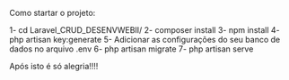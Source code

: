 Como startar o projeto:

1- cd Laravel_CRUD_DESENVWEBII/
2- composer install
3- npm install
4- php artisan key:generate
5- Adicionar as configurações do seu banco de dados no arquivo .env
6- php artisan migrate
7- php artisan serve

Após isto é só alegria!!!!